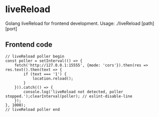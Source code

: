 # liveReload
Golang liveReload for frontend development. Usage: ./liveReload [path] [port]

## Frontend code
```
// liveReload poller begin
const poller = setInterval(() => {
    fetch('http://127.0.0.1:15555', {mode: 'cors'}).then(res => res.text().then(text => {
        if (text === '1') {
            location.reload();
        }
    })).catch(() => {
        console.log('liveReload not detected, poller stopped.');clearInterval(poller); // eslint-disable-line
    });
}, 1000);
// liveReload poller end
```
